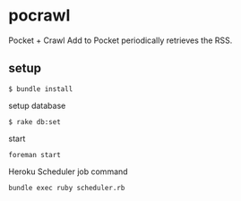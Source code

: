 pocrawl
=======
Pocket + Crawl
Add to Pocket periodically retrieves the RSS.

## setup 
```
$ bundle install
```
setup database
```
$ rake db:set
```

start
```
foreman start
```
Heroku Scheduler job command
```
bundle exec ruby scheduler.rb
```
